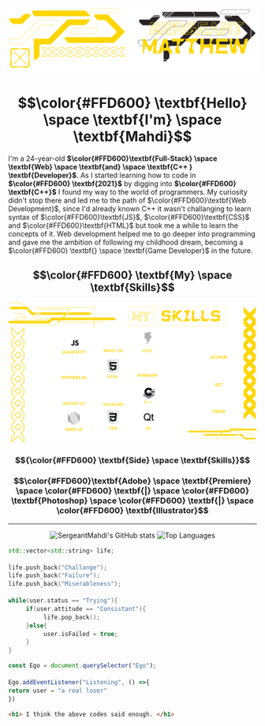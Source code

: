 ![Me](BannerMatthew.png)
<h1 align="center"> $$\color{#FFD600} \textbf{Hello} \space \textbf{I'm} \space \textbf{Mahdi}$$ </h1>

I'm a 24-year-old **$\color{#FFD600}\textbf{Full-Stack} \space \textbf{Web} \space \textbf{and} \space \textbf{C++ } \textbf{Developer}$**. As I started learning how to code in **$\color{#FFD600} \textbf{2021}$** by digging into **$\color{#FFD600} 
 \textbf{C++}$** I found my way to the world of programmers. My curiosity didn't stop there and led me to the path of $\color{#FFD600}\textbf{Web Development}$, since I'd already known C++ it wasn't challanging to learn syntax of $\color{#FFD600}\textbf{JS}$, $\color{#FFD600}\textbf{CSS}$ and $\color{#FFD600}\textbf{HTML}$  but took me a while to learn the concepts of it.
Web development helped me to go deeper into programming and gave me the ambition of following my childhood dream, becoming a $\color{#FFD600} \textbf{} \space \textbf{Game Developer}$ in the future.

<h2 align="center" > $$\color{#FFD600} \textbf{My} \space \textbf{Skills}$$ </h2>
<img src="Skills1.png" alter="Skills"> 

<h3 align="center"> $${\color{#FFD600} \textbf{Side} \space \textbf{Skills}}$$ </h3>

<h3 align="center"> $$\color{#FFD600}\textbf{Adobe} \space \textbf{Premiere} \space \color{#FFD600} \textbf{|} \space \color{#FFD600} \textbf{Photoshop} \space \color{#FFD600} \textbf{|} \space \color{#FFD600} \textbf{Illustrator}$$ </h3>

---
<div align="center">
 
![SergeantMahdi's GitHub stats](https://github-readme-stats.vercel.app/api?username=SergeantMahdi&show_icons=true&bg_color=00000000&icon_color=ffd600&text_color=ffd600&title_color=ffd600&hide_border=true&rank_icon=github) ![Top Languages](https://github-readme-stats.vercel.app/api/top-langs/?username=SergeantMahdi&_progress=true&hide_progress=true&bg_color=00000000&icon_color=ffd600&text_color=ffd600&title_color=ffd600&hide_border=true)

</div>

```cpp
std::vector<std::string> life;

life.push_back("Challange");
life.push_back("Failure");
life.push_back("Miserableness");

while(user.status == "Trying"){
     if(user.attitude == "Consistant"){
          life.pop_back();
     }else{
          user.isFailed = true;
     }
}
```
```js
const Ego = document.querySelector("Ego");

Ego.addEventListener("Listening", () =>{
return user = "a real loser"
})

```
```html
<h1> I think the above codes said enough. </h1>
```

